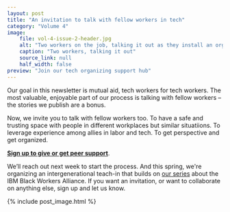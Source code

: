 ```yaml
---
layout: post
title: "An invitation to talk with fellow workers in tech"
category: "Volume 4"
image:
    file: vol-4-issue-2-header.jpg
    alt: "Two workers on the job, talking it out as they install an organgle rooftop sign that says BIG"
    caption: "Two workers, talking it out"
    source_link: null
    half_width: false
preview: "Join our tech organizing support hub"
---
```


Our goal in this newsletter is mutual aid, tech workers for tech workers. The most valuable, enjoyable part of our process is talking with fellow workers – the stories we publish are a bonus. 

Now, we invite you to talk with fellow workers too. To have a safe and trusting space with people in different workplaces but similar situatiions. To leverage experience among allies in labor and tech. To get perspective and get organized.

**[Sign up to give or get peer support](https://airtable.com/shra11xhyCiTOt7xZ)**. 

We’ll reach out next week to start the process. And this spring, we're organizing an intergenerational teach-in that builds on [our series](https://news.techworkerscoalition.org/2021/06/19/issue-13/) about the IBM Black Workers Alliance. If you want an invitation, or want to collaborate on anything else, sign up and let us know.

<!-- DO NOT remove the excerpt tag -->
<!--excerpt-->
<!-- remaining content goes below here -->

<!-- DO NOT remove the header image -->
{% include post_image.html %}
